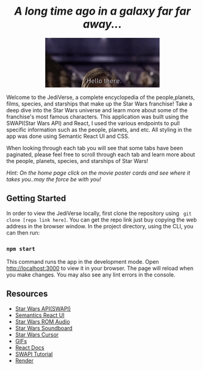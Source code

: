 <h1 align="center"><i>A long time ago in a galaxy far far away... </h1></i>

<p align="center" >
<img  width=300 src="images/hellothere.gif" alt="animated"/>
</p>

Welcome to the JediVerse, a complete encyclopedia of the people,planets, films, species, and starships that make up the Star Wars franchise! Take a deep dive into the Star Wars universe and learn more about some of the franchise's most famous characters. This application was built using the SWAPI(Star Wars API) and React, I used the various endpoints to pull specific information such as the people, planets, and etc. All styling in the app was done using Semantic React UI and CSS. 

When looking through each tab you will see that some tabs have been paginated, please feel free to scroll through each tab and learn more about the people, planets, species, and starships of Star Wars! 

*Hint: On the home page click on the movie poster cards and see where it takes you..may the force be with you!*

## Getting Started

In order to view the JediVerse locally, first clone the repository using <code> git clone [repo link here]</code>. You can get the repo link just buy copying the web address in the browser window. In the project directory, using the CLI, you can then run:

### `npm start`

This command runs the app in the development mode. Open [http://localhost:3000](http://localhost:3000) to view it in your browser. The page will reload when you make changes. You may also see any lint errors in the console. 



## Resources

- [Star Wars API(SWAPI)](https://swapi.dev)
- [Semantics React UI](https://react.semantic-ui.com/)
- [Star Wars ROM Audio](https://nmikstas.github.io/portfolio/swAudio/swAudio.html)
- [Star Wars Soundboard](https://www.soundboard.com/sb/starwars)
- [Star Wars Cursor](https://www.cursors-4u.com/star_wars/?skip=38)
- [GIFs](https://www.giphy.com)
- [React Docs](https://react.dev/blog/2023/03/16/introducing-react-dev)
- [SWAPI Tutorial](https://www.youtube.com/watch?v=EC5ZvP87P2k&list=PLF-dx8Nf2yS3SpHAv3E8wXWy1tt0D3qsC&index=50)
- [Render](https://render.com/)
